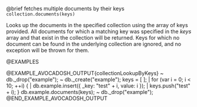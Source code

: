 

@brief fetches multiple documents by their keys
`collection.documents(keys)`

Looks up the documents in the specified collection using the array of keys
provided. All documents for which a matching key was specified in the *keys*
array and that exist in the collection will be returned. 
Keys for which no document can be found in the underlying collection are ignored, 
and no exception will be thrown for them.

@EXAMPLES

@EXAMPLE_AVOCADOSH_OUTPUT{collectionLookupByKeys}
~ db._drop("example");
~ db._create("example");
  keys = [ ];
| for (var i = 0; i < 10; ++i) {
|   db.example.insert({ _key: "test" + i, value: i });
|   keys.push("test" + i);
  }
  db.example.documents(keys);
~ db._drop("example");
@END_EXAMPLE_AVOCADOSH_OUTPUT

